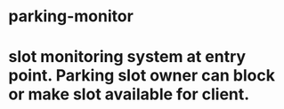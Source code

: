 # parking-monitor
# slot monitoring system at entry point. Parking slot owner can block or make slot available for client.
